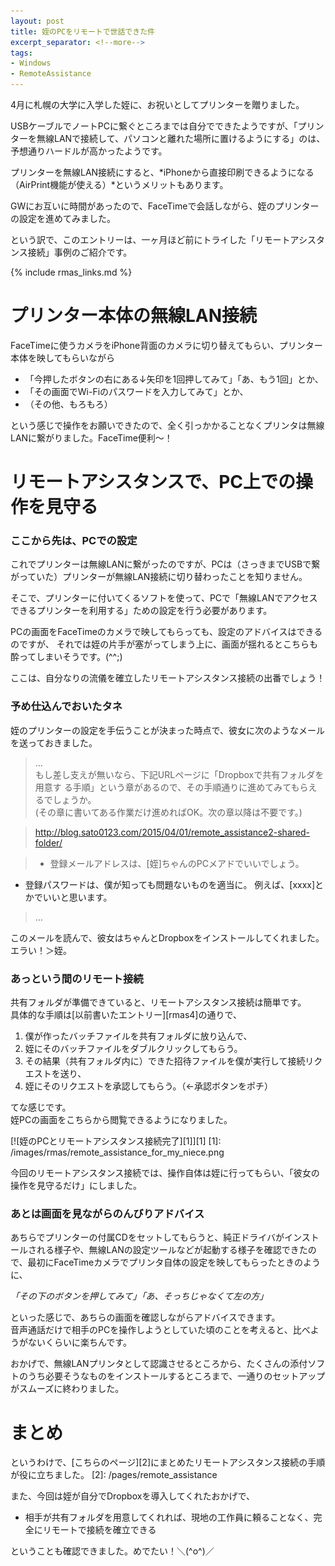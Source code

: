 ```yaml
---
layout: post
title: 姪のPCをリモートで世話できた件
excerpt_separator: <!--more-->
tags:
- Windows
- RemoteAssistance
---
```


4月に札幌の大学に入学した姪に、お祝いとしてプリンターを贈りました。

USBケーブルでノートPCに繋ぐところまでは自分でできたようですが、「プリンターを無線LANで接続して、パソコンと離れた場所に置けるようにする」のは、予想通りハードルが高かったようです。

<!--more-->
プリンターを無線LAN接続にすると、*iPhoneから直接印刷できるようになる（AirPrint機能が使える）*というメリットもあります。

GWにお互いに時間があったので、FaceTimeで会話しながら、姪のプリンターの設定を進めてみました。

という訳で、このエントリーは、一ヶ月ほど前にトライした「リモートアシスタンス接続」事例のご紹介です。

{% include rmas_links.md %}


# プリンター本体の無線LAN接続

FaceTimeに使うカメラをiPhone背面のカメラに切り替えてもらい、プリンター本体を映してもらいながら

- 「今押したボタンの右にある↓矢印を1回押してみて」「あ、もう1回」とか、
- 「その画面でWi-Fiのパスワードを入力してみて」とか、
- （その他、もろもろ）

という感じで操作をお願いできたので、全く引っかかることなくプリンタは無線LANに繋がりました。FaceTime便利～！

# リモートアシスタンスで、PC上での操作を見守る

### ここから先は、PCでの設定

これでプリンターは無線LANに繋がったのですが、PCは（さっきまでUSBで繋がっていた）プリンターが無線LAN接続に切り替わったことを知りません。

そこで、プリンターに付いてくるソフトを使って、PCで「無線LANでアクセスできるプリンターを利用する」ための設定を行う必要があります。

PCの画面をFaceTimeのカメラで映してもらっても、設定のアドバイスはできるのですが、
それでは姪の片手が塞がってしまう上に、画面が揺れるとこちらも酔ってしまいそうです。(^^;)

ここは、自分なりの流儀を確立したリモートアシスタンス接続の出番でしょう！

### 予め仕込んでおいたタネ

姪のプリンターの設定を手伝うことが決まった時点で、彼女に次のようなメールを送っておきました。

>…<br>
もし差し支えが無いなら、下記URLページに「Dropboxで共有フォルダを用意す
る手順」という章があるので、その手順通りに進めてみてもらえるでしょうか。<br>
(その章に書いてある作業だけ進めればOK。次の章以降は不要です。)

>http://blog.sato0123.com/2015/04/01/remote_assistance2-shared-folder/

>- 登録メールアドレスは、[姪]ちゃんのPCメアドでいいでしょう。
- 登録パスワードは、僕が知っても問題ないものを適当に。
  例えば、[xxxx]とかでいいと思います。

>…

このメールを読んで、彼女はちゃんとDropboxをインストールしてくれました。<br>
エラい！＞姪。

### あっという間のリモート接続

共有フォルダが準備できていると、リモートアシスタンス接続は簡単です。<br>
具体的な手順は[以前書いたエントリー][rmas4]の通りで、

1. 僕が作ったバッチファイルを共有フォルダに放り込んで、
2. 姪にそのバッチファイルをダブルクリックしてもらう。
3. その結果（共有フォルダ内に）できた招待ファイルを僕が実行して接続リクエストを送り、
4. 姪にそのリクエストを承認してもらう。（←承認ボタンをポチ）

てな感じです。<br>
姪PCの画面をこちらから閲覧できるようになりました。

[![姪のPCとリモートアシスタンス接続完了][1]][1]
  [1]: /images/rmas/remote_assistance_for_my_niece.png

今回のリモートアシスタンス接続では、操作自体は姪に行ってもらい、「彼女の操作を見守るだけ」にしました。


### あとは画面を見ながらのんびりアドバイス

あちらでプリンターの付属CDをセットしてもらうと、純正ドライバがインストールされる様子や、無線LANの設定ツールなどが起動する様子を確認できたので、最初にFaceTimeカメラでプリンタ自体の設定を映してもらったときのように、

*「その下のボタンを押してみて」「あ、そっちじゃなくて左の方」*

といった感じで、あちらの画面を確認しながらアドバイスできます。<br>
音声通話だけで相手のPCを操作しようとしていた頃のことを考えると、比べようがないくらいに楽ちんです。

おかげで、無線LANプリンタとして認識させるところから、たくさんの添付ソフトのうち必要そうなものをインストールするところまで、一通りのセットアップがスムーズに終わりました。

# まとめ

というわけで、[こちらのページ][2]にまとめたリモートアシスタンス接続の手順が役に立ちました。
  [2]: /pages/remote_assistance

また、今回は姪が自分でDropboxを導入してくれたおかげで、

- 相手が共有フォルダを用意してくれれば、現地の工作員に頼ることなく、完全にリモートで接続を確立できる

ということも確認できました。めでたい！＼(^o^)／
